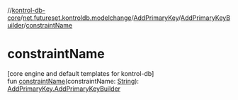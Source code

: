 //[kontrol-db-core](../../../../index.md)/[net.futureset.kontroldb.modelchange](../../index.md)/[AddPrimaryKey](../index.md)/[AddPrimaryKeyBuilder](index.md)/[constraintName](constraint-name.md)

# constraintName

[core engine and default templates for kontrol-db]\
fun [constraintName](constraint-name.md)(constraintName: [String](https://kotlinlang.org/api/latest/jvm/stdlib/kotlin/-string/index.html)): [AddPrimaryKey.AddPrimaryKeyBuilder](index.md)
